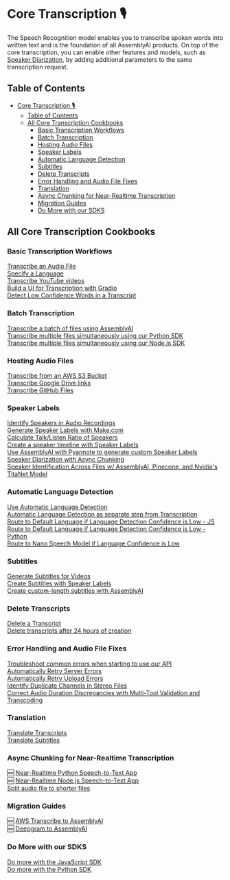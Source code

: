 # Core Transcription 🎙️
The Speech Recognition model enables you to transcribe spoken words into written text and is the foundation of all AssemblyAI products.
On top of the core transcription, you can enable other features and models, such as [Speaker Diarization](https://www.assemblyai.com/docs/speech-to-text/speaker-diarization), by adding additional parameters to the same transcription request.

## Table of Contents

- [Core Transcription 🎙️](#core-transcription-️)
  - [Table of Contents](#table-of-contents)
  - [All Core Transcription Cookbooks](#all-core-transcription-cookbooks)
    - [Basic Transcription Workflows](#basic-transcription-workflows)
    - [Batch Transcription](#batch-transcription)
    - [Hosting Audio Files](#hosting-audio-files)
    - [Speaker Labels](#speaker-labels)
    - [Automatic Language Detection](#automatic-language-detection)
    - [Subtitles](#subtitles)
    - [Delete Transcripts](#delete-transcripts)
    - [Error Handling and Audio File Fixes](#error-handling-and-audio-file-fixes)
    - [Translation](#translation)
    - [Async Chunking for Near-Realtime Transcription](#async-chunking-for-near-realtime-transcription)
    - [Migration Guides](#migration-guides)
    - [Do More with our SDKS](#do-more-with-our-sdks)


## All Core Transcription Cookbooks

<a name="basic"></a>
### Basic Transcription Workflows
[Transcribe an Audio File](transcribe.ipynb)<br> 
[Specify a Language](specify-language.ipynb)  
[Transcribe YouTube videos](transcribe_youtube_videos.ipynb)<br>
[Build a UI for Transcription with Gradio](gradio-frontend.ipynb)  
[Detect Low Confidence Words in a Transcript](detecting-low-confidence-words.md)  

<a name="batch"></a>
### Batch Transcription
[Transcribe a batch of files using AssemblyAI](transcribe_batch_of_files)   
[Transcribe multiple files simultaneously using our Python SDK](SDK_transcribe_batch_of_files/batch_transcription.ipynb)      
[Transcribe multiple files simultaneously using our Node.js SDK](SDK-Node-batch.md) 

<a name="host-files"></a>
### Hosting Audio Files
[Transcribe from an AWS S3 Bucket](transcribe_from_s3.ipynb)  
[Transcribe Google Drive links](transcribing-google-drive-file.md)<br>
[Transcribe GitHub Files](transcribing-github-files.md) 

<a name="speaker-labels"></a>
### Speaker Labels
[Identify Speakers in Audio Recordings](speaker_labels.ipynb)<br>
[Generate Speaker Labels with Make.com](make.com-speaker-labels.md)\
[Calculate Talk/Listen Ratio of Speakers](talk-listen-ratio.ipynb)<br>
[Create a speaker timeline with Speaker Labels](speaker_timeline.ipynb)\
[Use AssemblyAI with Pyannote to generate custom Speaker Labels](Use_AssemblyAI_with_Pyannote_to_generate_custom_Speaker_Labels.ipynb)<br>
[Speaker Diarization with Async Chunking](speaker-diarization-with-async-chunking.ipynb)<br>
[Speaker Identification Across Files w/ AssemblyAI, Pinecone, and Nvidia's TitaNet Model](titanet-speaker-identification.ipynb)

<a name="ald"></a>
### Automatic Language Detection
[Use Automatic Language Detection](automatic-language-detection.ipynb)    
[Automatic Language Detection as separate step from Transcription](automatic-language-detection-separate.ipynb)    
[Route to Default Language if Language Detection Confidence is Low - JS](automatic-language-detection-route-default-language-js.md)\
[Route to Default Language if Language Detection Confidence is Low - Python](automatic-language-detection-route-default-language-python.ipynb)<br>
[Route to Nano Speech Model if Language Confidence is Low](automatic-language-detection-route-nano-model.ipynb)

<a name="subtitles"></a>
### Subtitles
[Generate Subtitles for Videos](subtitles.ipynb)\
[Create Subtitles with Speaker Labels](speaker_labelled_subtitles.ipynb)<br>
[Create custom-length subtitles with AssemblyAI](subtitle_creation_by_word_count.ipynb)

<a name="delete"></a>
### Delete Transcripts
[Delete a Transcript ](delete_transcript.ipynb)  
[Delete transcripts after 24 hours of creation](schedule_delete.ipynb)  

<a name="errors"></a>
### Error Handling and Audio File Fixes
[Troubleshoot common errors when starting to use our API](common_errors_and_solutions.md)<br>
[Automatically Retry Server Errors](retry-server-error.ipynb)  
[Automatically Retry Upload Errors](retry-upload-error.ipynb)\
[Identify Duplicate Channels in Stereo Files](identify_duplicate_channels.ipynb)\
[Correct Audio Duration Discrepancies with Multi-Tool Validation and Transcoding
](audio-duration-fix.ipynb)

<a name="translate"></a>
### Translation
[Translate Transcripts](translate_transcripts.ipynb)  
[Translate Subtitles](translate_subtitles.ipynb)

<a name="chunking"></a>
### Async Chunking for Near-Realtime Transcription
🆕 [Near-Realtime Python Speech-to-Text App](https://github.com/AssemblyAI-Solutions/async-chunk-py)\
🆕 [Near-Realtime Node.js Speech-to-Text App](https://github.com/AssemblyAI-Solutions/async-chunk-js)\
[Split audio file to shorter files](split_audio_file)

<a name="migration-guides"></a>
### Migration Guides
🆕 [AWS Transcribe to AssemblyAI](migration_guides/aws_to_aai.ipynb)\
🆕 [Deepgram to AssemblyAI](migration_guides/dg_to_aai.ipynb)

<a name="do-more-with-sdk"></a>
### Do More with our SDKS
[Do more with the JavaScript SDK](do-more-with-sdk-js.md)\
[Do more with the Python SDK](do-more-with-sdk-python.ipynb)
